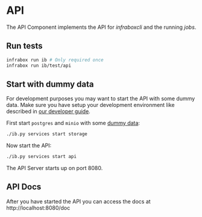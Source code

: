 # API
The API Component implements the API for *infraboxcli* and the running *jobs*.

## Run tests
```bash
infrabox run ib # Only required once
infrabox run ib/test/api
```

## Start with dummy data
For development purposes you may want to start the API with some dummy data. Make sure you have setup  your development environment like described in [our developer guide](/docs/dev.md).

First start `postgres` and `minio` with some [dummy data](/infrabox/utils/storage):

```bash
./ib.py services start storage
```

Now start the API:

```bash
./ib.py services start api
```

The API Server starts up on port 8080.

## API Docs
After you have started the API you can access the docs at http://localhost:8080/doc
